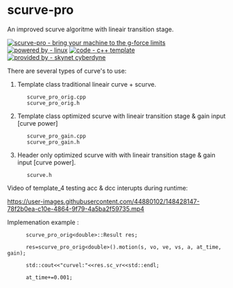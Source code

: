 # scurve-pro
An improved scurve algoritme with lineair transition stage.

[![scurve-pro - bring your machine to the g-force limits](https://img.shields.io/static/v1?label=scurve-pro&message=bring+your+machine+to+the+g-force+limits&color=blue)](https://) [![powered by - linux](https://img.shields.io/static/v1?label=powered+by&message=linux&color=red)](https://) [![code - c++ template](https://img.shields.io/static/v1?label=code&message=c%2B%2B+template&color=green)](https://) [![provided by - skynet cyberdyne](https://img.shields.io/static/v1?label=provided+by&message=skynet+cyberdyne&color=blue)](https://)
     
There are several types of curve's to use:

1. Template class traditional lineair curve + scurve.
          
          scurve_pro_orig.cpp
          scurve_pro_orig.h
          
2. Template class optimized scurve with lineair transition stage & gain input [curve power]

          scurve_pro_gain.cpp
          scurve_pro_gain.h
           
3. Header only optimized scurve with with lineair transition stage & gain input [curve power].

          scurve.h  

Video of template_4 testing acc & dcc interupts during runtime:

https://user-images.githubusercontent.com/44880102/148428147-78f2b0ea-c10e-4864-9f79-4a5ba2f59735.mp4

Implemenation example :

          scurve_pro_orig<double>::Result res;

          res=scurve_pro_orig<double>().motion(s, vo, ve, vs, a, at_time, gain);

          std::cout<<"curvel:"<<res.sc_vr<<std::endl;

          at_time+=0.001;
